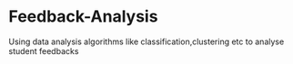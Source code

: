 # Feedback-Analysis
Using data analysis algorithms like classification,clustering etc to analyse student feedbacks
